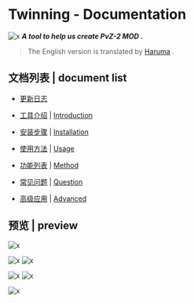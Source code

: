 # Twinning - Documentation

![x](./image/logo.png) ***A tool to help us create PvZ-2 MOD .***

> The English version is translated by [Haruma](https://github.com/Haruma-VN) .

## 文档列表 | document list

* [更新日志](./CHANGELOG.md)

* [工具介绍](./chinese/introduction.md) | [Introduction](./english/introduction.md)

* [安装步骤](./chinese/installation.md) | [Installation](./english/installation.md)

* [使用方法](./chinese/usage.md) | [Usage](./english/usage.md)

* [功能列表](./chinese/method.md) | [Method](./english/method.md)

* [常见问题](./chinese/question.md) | [Question](./english/question.md)

* [高级应用](./chinese/advanced.md) | [Advanced](./english/advanced.md)

## 预览 | preview

![x](./image/preview/shell.1.png)

![x](./image/preview/assistant.1.png) ![x](./image/preview/assistant.2.png)

![x](./image/preview/assistant_plus.1.png) ![x](./image/preview/assistant_plus.2.png)

![x](./image/preview/forwarder.1.png)

